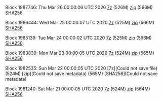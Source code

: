 Block 1987746: Thu Mar 26 00:00:06 UTC 2020 [7z]() (526M) [zip]() (566M) [SHA256]()

Block 1986444: Wed Mar 25 00:00:07 UTC 2020 [7z]() (525M) [zip]() (566M) [SHA256]()

Block 1985139: Tue Mar 24 00:00:02 UTC 2020 [7z]() (525M) [zip]() (566M) [SHA256](https://transfer.sh/lSudj/sha256.txt)

Block 1983839: Mon Mar 23 00:00:05 UTC 2020 [7z]() (524M) [zip]() (565M) [SHA256]()

Block 1982535: Sun Mar 22 00:00:05 UTC 2020 [7z](Could not save file) (524M) [zip](Could not save metadata) (565M) [SHA256](Could not save metadata)

Block 1981240: Sat Mar 21 00:00:05 UTC 2020 [7z](https://transfer.sh/XZYYU/bootstrap.dat.20200321.7z) (524M) [zip](https://transfer.sh/wG3l0/bootstrap.dat.20200321.zip) (564M) [SHA256](https://transfer.sh/tRi0w/sha256.txt)
